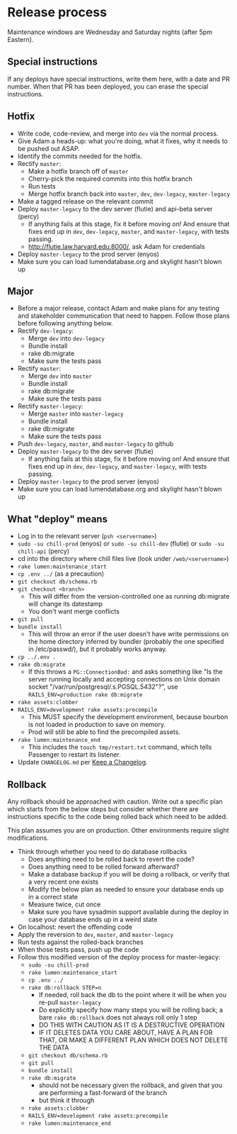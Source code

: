 # Release process

Maintenance windows are Wednesday and Saturday nights (after 5pm Eastern).

## Special instructions
If any deploys have special instructions, write them here, with a date and PR number. When that PR has been deployed, you can erase the special instructions.

## Hotfix
* Write code, code-review, and merge into `dev` via the normal process.
* Give Adam a heads-up: what you're doing, what it fixes, why it needs to be pushed out ASAP.
* Identify the commits needed for the hotfix.
* Rectify `master`:
  * Make a hotfix branch off of `master`
  * Cherry-pick the required commits into this hotfix branch
  * Run tests
  * Merge hotfix branch back into `master`, `dev`, `dev-legacy`, `master-legacy`
* Make a tagged release on the relevant commit
* Deploy `master-legacy` to the dev server (flutie) and api-beta server (percy)
  * If anything fails at this stage, fix it before moving on! And ensure that fixes end up in `dev`, `dev-legacy`, `master`, and `master-legacy`, with tests passing.
  * http://flutie.law.harvard.edu:8000/, ask Adam for credentials
* Deploy `master-legacy` to the prod server (enyos)
* Make sure you can load lumendatabase.org and skylight hasn't blown up

## Major
* Before a major release, contact Adam and make plans for any testing and stakeholder communication that need to happen. Follow those plans before following anything below.
* Rectify `dev-legacy`:
  * Merge `dev` into `dev-legacy`
  * Bundle install
  * rake db:migrate
  * Make sure the tests pass
* Rectify `master`:
  * Merge `dev` into `master`
  * Bundle install
  * rake db:migrate
  * Make sure the tests pass
* Rectify `master-legacy`:
  * Merge `master` into `master-legacy`
  * Bundle install
  * rake db:migrate
  * Make sure the tests pass
* Push `dev-legacy`, `master`, and `master-legacy` to github
* Deploy `master-legacy` to the dev server (flutie)
  * If anything fails at this stage, fix it before moving on! And ensure that fixes end up in `dev`, `dev-legacy`, and `master-legacy`, with tests passing.
* Deploy `master-legacy` to the prod server (enyos)
* Make sure you can load lumendatabase.org and skylight hasn't blown up

## What "deploy" means
* Log in to the relevant server (`psh <servername>`)
* `sudo -su chill-prod` (enyos) or `sudo -su chill-dev` (flutie) or `sudo -su chill-api` (percy)
* cd into the directory where chill files live (look under `/web/<servername>`)
* `rake lumen:maintenance_start`
* `cp .env ../` (as a precaution)
* `git checkout db/schema.rb`
* `git checkout <branch>`
  * This will differ from the version-controlled one as running db:migrate will change its datestamp
  * You don't want merge conflicts
* `git pull`
* `bundle install`
  * This will throw an error if the user doesn't have write permissions on the home directory inferred by bundler (probably the one specified in /etc/passwd/), but it probably works anyway.
* `cp ../.env .`
* `rake db:migrate`
  - If this throws a `PG::ConnectionBad:` and asks something like "Is the server running locally and accepting connections on Unix domain socket "/var/run/postgresql/.s.PGSQL.5432"?", use `RAILS_ENV=production rake db:migrate`
* `rake assets:clobber`
* `RAILS_ENV=development rake assets:precompile`
  * This MUST specify the development environment, because bourbon is not loaded in production to save on memory.
  * Prod will still be able to find the precompiled assets.
* `rake lumen:maintenance_end`
  * This includes the `touch tmp/restart.txt` command, which tells Passenger to restart its listener.
* Update `CHANGELOG.md` per [Keep a Changelog](https://keepachangelog.com/en/1.0.0/).

## Rollback
Any rollback should be approached with caution. Write out a specific plan which starts from the below steps but consider whether there are instructions specific to the code being rolled back which need to be added.

This plan assumes you are on production. Other environments require slight modifications.

* Think through whether you need to do database rollbacks
  - Does anything need to be rolled back to revert the code?
  - Does anything need to be rolled forward afterward?
  - Make a database backup if you will be doing a rollback, or verify that a very recent one exists
  - Modify the below plan as needed to ensure your database ends up in a correct state
  - Measure twice, cut once
  - Make sure you have sysadmin support available during the deploy in case your database ends up in a weird state
* On localhost: revert the offending code
* Apply the reversion to `dev`, `master`, and `master-legacy`
* Run tests against the rolled-back branches
* When those tests pass, push up the code
* Follow this modified version of the deploy process for master-legacy:
  - `sudo -su chill-prod`
  - `rake lumen:maintenance_start`
  - `cp .env ../`
  - `rake db:rollback STEP=n`
    - If needed, roll back the db to the point where it will be when you re-pull `master-legacy`
    - Do explicitly specify how many steps you will be rolling back; a bare `rake db:rollback` does not always roll only 1 step
    - DO THIS WITH CAUTION AS IT IS A DESTRUCTIVE OPERATION
    - IF IT DELETES DATA YOU CARE ABOUT, HAVE A PLAN FOR THAT, OR MAKE A DIFFERENT PLAN WHICH DOES NOT DELETE THE DATA
  - `git checkout db/schema.rb`
  - `git pull`
  - `bundle install`
  - `rake db:migrate`
    - should not be necessary given the rollback, and given that you are performing a fast-forward of the branch
    - but think it through
  - `rake assets:clobber`
  - `RAILS_ENV=development rake assets:precompile`
  - `rake lumen:maintenance_end`
